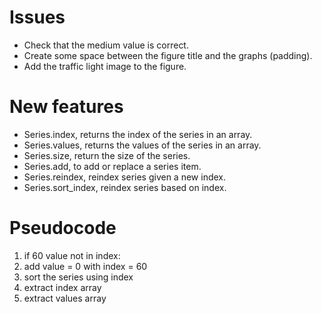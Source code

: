 # Issues
* Check that the medium value is correct.
* Create some space between the figure title and the graphs (padding).
* Add the traffic light image to the figure.

# New features
* Series.index, returns the index of the series in an array.
* Series.values, returns the values of the series in an array.
* Series.size, return the size of the series.
* Series.add, to add or replace a series item.
* Series.reindex, reindex series given a new index.
* Series.sort_index, reindex series based on index.

# Pseudocode
1. if 60 value not in index:
2. add value = 0 with index = 60
3. sort the series using index
4. extract index array
5. extract values array
